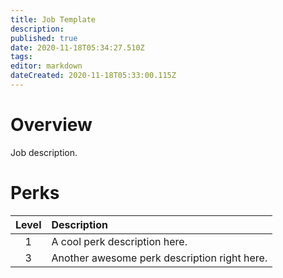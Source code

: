 ```yaml
---
title: Job Template
description: 
published: true
date: 2020-11-18T05:34:27.510Z
tags: 
editor: markdown
dateCreated: 2020-11-18T05:33:00.115Z
---
```


# Overview
Job description.
# Perks
| Level | Description |
|:-:|:-|
|1| A cool perk description here. |
|3| Another awesome perk description right here. |
